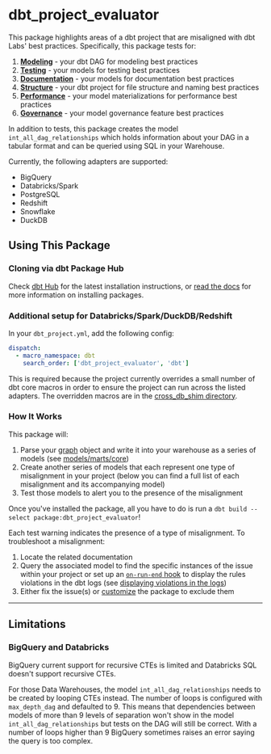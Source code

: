 # dbt_project_evaluator

This package highlights areas of a dbt project that are misaligned with dbt Labs' best practices.
Specifically, this package tests for:

1. __[Modeling](rules/modeling)__ - your dbt DAG for modeling best practices
2. __[Testing](rules/testing)__ - your models for testing best practices
3. __[Documentation](rules/documentation)__ - your models for documentation best practices
4. __[Structure](rules/structure)__ - your dbt project for file structure and naming best practices
5. __[Performance](rules/performance)__ - your model materializations for performance best practices
6. __[Governance](rules/governance)__ - your model governance feature best practices


In addition to tests, this package creates the model `int_all_dag_relationships` which holds information about your DAG in a tabular format and can be queried using SQL in your Warehouse.

Currently, the following adapters are supported:

- BigQuery
- Databricks/Spark
- PostgreSQL
- Redshift
- Snowflake
- DuckDB

## Using This Package

### Cloning via dbt Package Hub
  
Check [dbt Hub](https://hub.getdbt.com/dbt-labs/dbt_project_evaluator/latest/) for the latest installation instructions, or [read the docs](https://docs.getdbt.com/docs/package-management) for more information on installing packages.

### Additional setup for Databricks/Spark/DuckDB/Redshift

In your `dbt_project.yml`, add the following config:

```yaml title="dbt_project.yml"
dispatch:
  - macro_namespace: dbt
    search_order: ['dbt_project_evaluator', 'dbt']
```

This is required because the project currently overrides a small number of dbt core macros in order to ensure the project can run across the listed adapters. The overridden macros are in the [cross_db_shim directory](https://github.com/dbt-labs/dbt-project-evaluator/tree/main/macros/cross_db_shim/).
  
### How It Works

This package will:

1. Parse your [graph](https://docs.getdbt.com/reference/dbt-jinja-functions/graph) object and write it into your warehouse as a series of models (see [models/marts/core](https://github.com/dbt-labs/dbt-project-evaluator/tree/main/models/marts/core))
2. Create another series of models that each represent one type of misalignment in your project (below you can find a full list of each misalignment and its accompanying model)
3. Test those models to alert you to the presence of the misalignment

Once you've installed the package, all you have to do is run a `dbt build --select package:dbt_project_evaluator`!

Each test warning indicates the presence of a type of misalignment. To troubleshoot a misalignment:

1. Locate the related documentation
2. Query the associated model to find the specific instances of the issue within your project or set up an [`on-run-end` hook](https://docs.getdbt.com/reference/project-configs/on-run-start-on-run-end) to display the rules violations in the dbt logs (see [displaying violations in the logs](customization/issues-in-log.md))
3. Either fix the issue(s) or [customize](customization/exceptions.md) the package to exclude them

----

## Limitations

### BigQuery and Databricks

BigQuery current support for recursive CTEs is limited and Databricks SQL doesn't support recursive CTEs.

For those Data Warehouses, the model `int_all_dag_relationships` needs to be created by looping CTEs instead. The number of loops is configured with `max_depth_dag` and defaulted to 9. This means that dependencies between models of more than 9 levels of separation won't show in the model `int_all_dag_relationships` but tests on the DAG will still be correct. With a number of loops higher than 9 BigQuery sometimes raises an error saying the query is too complex.
